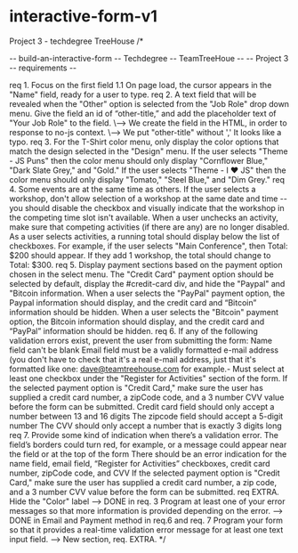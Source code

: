 # interactive-form-v1
Project 3 - techdegree TreeHouse
/*

-- build-an-interactive-form -- Techdegree -- TeamTreeHoue --
 -- Project 3 -- requirements --

req 1.  Focus on the first field
        1.1 On page load, the cursor appears in the "Name" field, ready for a user to type.
req 2.  A text field that will be revealed when the "Other" option is selected from the "Job Role" drop down menu.
        Give the field an id of “other-title,” and add the placeholder text of "Your Job Role" to the field.
            \\--> We create the field in the HTML, in order to response to no-js context.
            \\--> We put "other-title" without ',' It looks like a typo.
req 3.  For the T-Shirt color menu, only display the color options that match the design selected in the "Design" menu.
            If the user selects "Theme - JS Puns"
                then the color menu should only display "Cornflower Blue," "Dark Slate Grey," and "Gold."
            If the user selects "Theme - I ♥ JS"
                then the color menu should only display "Tomato," "Steel Blue," and "Dim Grey."
req 4.  Some events are at the same time as others. If the user selects a workshop, don't allow selection of a workshop
            at the same date and time -- you should disable the checkbox and visually indicate that the workshop in the competing time slot isn't available.
            When a user unchecks an activity, make sure that competing activities (if there are any) are no longer disabled.
            As a user selects activities, a running total should display below the list of checkboxes. For example, if the user selects "Main Conference", then Total: $200 should appear. If they add 1 workshop, the total should change to Total: $300.
req 5.  Display payment sections based on the payment option chosen in the select menu.
            The "Credit Card" payment option should be selected by default, display the #credit-card div, and hide the "Paypal" and "Bitcoin information.
            When a user selects the "PayPal" payment option, the Paypal information should display, and the credit card and “Bitcoin” information should be hidden.
            When a user selects the "Bitcoin" payment option, the Bitcoin information should display, and the credit card and “PayPal” information should be hidden.
req 6.  If any of the following validation errors exist, prevent the user from submitting the form:
            Name field can't be blank
            Email field must be a validly formatted e-mail address (you don't have to check that it's a real e-mail address, just that it's formatted like one: dave@teamtreehouse.com for example.-
            Must select at least one checkbox under the "Register for Activities" section of the form.
            If the selected payment option is "Credit Card," make sure the user has supplied a credit card number, a zipCode code, and a 3 number CVV value before the form can be submitted.
            Credit card field should only accept a number between 13 and 16 digits
            The zipcode field should accept a 5-digit number
            The CVV should only accept a number that is exactly 3 digits long
req 7. Provide some kind of indication when there’s a validation error.
            The field’s borders could turn red, for example, or a message could appear near the field or at the top of the form
            There should be an error indication for the name field, email field, “Register for Activities” checkboxes, credit card number, zipCode code, and CVV
            If the selected payment option is "Credit Card," make sure the user has supplied a credit card number, a zip code, and a 3 number CVV value before the form can be submitted.
req EXTRA.  Hide the "Color" label --> DONE in req. 3
            Program at least one of your error messages so that more information is provided depending on the error.
                --> DONE in Email and Payment method in req.6 and req. 7
            Program your form so that it provides a real-time validation error message for at least one text input field.
                --> New section, req. EXTRA.
*/
